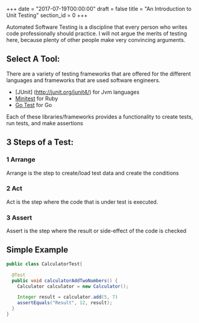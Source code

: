 +++
date = "2017-07-19T00:00:00"
draft = false
title = "An Introduction to Unit Testing"
section_id = 0
+++


Automated Software Testing is a discipline that every person who writes code professionally should practice. I will not argue the merits of testing here, because plenty of other people make very convincing arguments.


## Select A Tool:
 There are a variety of testing frameworks that are offered for the different languages and frameworks that are used software engineers.

 - [JUnit] (http://junit.org/junit4/)  for Jvm languages
 - [Minitest](https://github.com/seattlerb/minitest) for Ruby
 - [Go Test](https://golang.org/pkg/testing/) for Go

 Each of these libraries/frameworks provides a functionality to create tests, run tests, and make assertions


## 3 Steps of a Test:

### 1 Arrange

Arrange is the step to create/load test data and create the conditions

### 2 Act

Act is the step where the code that is under test is executed.

### 3 Assert

Assert is the step where the result or side-effect of the code is checked



## Simple Example

```java
public class CalculatorTest{

  @Test
  public void calculatorAddTwoNumbers() {
    Calculator calculator = new Calculator();

    Integer result = calculator.add(5, 7)
    assertEquals("Result", 12, result);
  }
}

```
